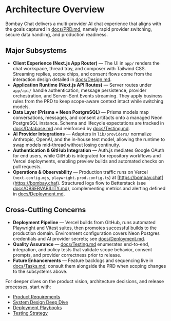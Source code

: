 # Architecture Overview

Bombay Chat delivers a multi-provider AI chat experience that aligns with the goals captured in [docs/PRD.md](./PRD.md), namely rapid provider switching, secure data handling, and production readiness.

## Major Subsystems

- **Client Experience (Next.js App Router)** — The UI in `app/` renders the chat workspace, thread tray, and composer with Tailwind CSS. Streaming replies, scope chips, and consent flows come from the interaction design detailed in [docs/Design.md](./Design.md).
- **Application Runtime (Next.js API Routes)** — Server routes under `app/api/` handle authentication, message persistence, provider orchestration, and Server-Sent Events streaming. They apply business rules from the PRD to keep scope-aware context intact while switching models.
- **Data Layer (Prisma + Neon PostgreSQL)** — Prisma models map conversations, messages, and consent artifacts onto a managed Neon PostgreSQL instance. Schema and lifecycle expectations are tracked in [docs/Database.md](./Database.md) and reinforced by [docs/Testing.md](./Testing.md).
- **AI Provider Integrations** — Adapters in `lib/providers/` normalize Anthropic, OpenAI, and the in-house test model, allowing the runtime to swap models mid-thread without losing continuity.
- **Authentication & GitHub Integration** — Auth.js mediates Google OAuth for end users, while GitHub is integrated for repository workflows and Vercel deployments, enabling preview builds and automated checks on pull requests.
- **Operations & Observability** — Production traffic runs on Vercel (`next.config.mjs`, `playwright.prod.config.ts`) at [https://bombay.chat](https://bombay.chat). Structured logs flow to Betterstack (see [docs/OBSERVABILITY.md](./OBSERVABILITY.md)), complementing metrics and alerting defined in [docs/Deployment.md](./Deployment.md).

## Cross-Cutting Concerns

- **Deployment Pipeline** — Vercel builds from GitHub, runs automated Playwright and Vitest suites, then promotes successful builds to the production domain. Environment configuration covers Neon Postgres credentials and AI provider secrets; see [docs/Deployment.md](./Deployment.md).
- **Quality Assurance** — [docs/Testing.md](./Testing.md) enumerates end-to-end, integration, and policy tests that validate scope behavior, consent prompts, and provider correctness prior to release.
- **Future Enhancements** — Feature backlogs and sequencing live in [docs/Tasks.md](./Tasks.md); consult them alongside the PRD when scoping changes to the subsystems above.

For deeper dives on the product vision, architecture decisions, and release processes, start with:

- [Product Requirements](./PRD.md)
- [System Design Deep Dive](./Design.md)
- [Deployment Playbooks](./Deployment.md)
- [Testing Strategy](./Testing.md)
